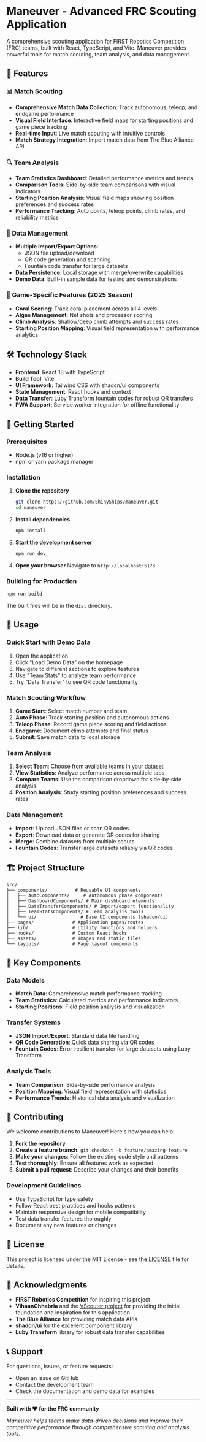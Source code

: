 # Maneuver - Advanced FRC Scouting Application

A comprehensive scouting application for FIRST Robotics Competition (FRC) teams, built with React, TypeScript, and Vite. Maneuver provides powerful tools for match scouting, team analysis, and data management.

## 🚀 Features

### 📊 Match Scouting
- **Comprehensive Match Data Collection**: Track autonomous, teleop, and endgame performance
- **Visual Field Interface**: Interactive field maps for starting positions and game piece tracking
- **Real-time Input**: Live match scouting with intuitive controls
- **Match Strategy Integration**: Import match data from The Blue Alliance API

### 🔍 Team Analysis
- **Team Statistics Dashboard**: Detailed performance metrics and trends
- **Comparison Tools**: Side-by-side team comparisons with visual indicators
- **Starting Position Analysis**: Visual field maps showing position preferences and success rates
- **Performance Tracking**: Auto points, teleop points, climb rates, and reliability metrics

### 📱 Data Management
- **Multiple Import/Export Options**:
  - JSON file upload/download
  - QR code generation and scanning
  - Fountain code transfer for large datasets
- **Data Persistence**: Local storage with merge/overwrite capabilities
- **Demo Data**: Built-in sample data for testing and demonstrations

### 🎯 Game-Specific Features (2025 Season)
- **Coral Scoring**: Track coral placement across all 4 levels
- **Algae Management**: Net shots and processor scoring
- **Climb Analysis**: Shallow/deep climb attempts and success rates
- **Starting Position Mapping**: Visual field representation with performance analytics

## 🛠️ Technology Stack

- **Frontend**: React 18 with TypeScript
- **Build Tool**: Vite
- **UI Framework**: Tailwind CSS with shadcn/ui components
- **State Management**: React hooks and context
- **Data Transfer**: Luby Transform fountain codes for robust QR transfers
- **PWA Support**: Service worker integration for offline functionality

## 🚀 Getting Started

### Prerequisites
- Node.js (v16 or higher)
- npm or yarn package manager

### Installation

1. **Clone the repository**
   ```bash
   git clone https://github.com/ShinyShips/maneuver.git
   cd maneuver
   ```

2. **Install dependencies**
   ```bash
   npm install
   ```

3. **Start the development server**
   ```bash
   npm run dev
   ```

4. **Open your browser**
   Navigate to `http://localhost:5173`

### Building for Production

```bash
npm run build
```

The built files will be in the `dist` directory.

## 📖 Usage

### Quick Start with Demo Data
1. Open the application
2. Click "Load Demo Data" on the homepage
3. Navigate to different sections to explore features
4. Use "Team Stats" to analyze team performance
5. Try "Data Transfer" to see QR code functionality

### Match Scouting Workflow
1. **Game Start**: Select match number and team
2. **Auto Phase**: Track starting position and autonomous actions
3. **Teleop Phase**: Record game piece scoring and field actions
4. **Endgame**: Document climb attempts and final status
5. **Submit**: Save match data to local storage

### Team Analysis
1. **Select Team**: Choose from available teams in your dataset
2. **View Statistics**: Analyze performance across multiple tabs
3. **Compare Teams**: Use the comparison dropdown for side-by-side analysis
4. **Position Analysis**: Study starting position preferences and success rates

### Data Management
- **Import**: Upload JSON files or scan QR codes
- **Export**: Download data or generate QR codes for sharing
- **Merge**: Combine datasets from multiple scouts
- **Fountain Codes**: Transfer large datasets reliably via QR codes

## 🏗️ Project Structure

```
src/
├── components/          # Reusable UI components
│   ├── AutoComponents/     # Autonomous phase components
│   ├── DashboardComponents/ # Main dashboard elements
│   ├── DataTransferComponents/ # Import/export functionality
│   ├── TeamStatsComponents/ # Team analysis tools
│   └── ui/                # Base UI components (shadcn/ui)
├── pages/              # Application pages/routes
├── lib/                # Utility functions and helpers
├── hooks/              # Custom React hooks
├── assets/             # Images and static files
└── layouts/            # Page layout components
```

## 🔧 Key Components

### Data Models
- **Match Data**: Comprehensive match performance tracking
- **Team Statistics**: Calculated metrics and performance indicators
- **Starting Positions**: Field position analysis and visualization

### Transfer Systems
- **JSON Import/Export**: Standard data file handling
- **QR Code Generation**: Quick data sharing via QR codes
- **Fountain Codes**: Error-resilient transfer for large datasets using Luby Transform

### Analysis Tools
- **Team Comparison**: Side-by-side performance analysis
- **Position Mapping**: Visual field representation with statistics
- **Performance Trends**: Historical data analysis and visualization

## 🤝 Contributing

We welcome contributions to Maneuver! Here's how you can help:

1. **Fork the repository**
2. **Create a feature branch**: `git checkout -b feature/amazing-feature`
3. **Make your changes**: Follow the existing code style and patterns
4. **Test thoroughly**: Ensure all features work as expected
5. **Submit a pull request**: Describe your changes and their benefits

### Development Guidelines
- Use TypeScript for type safety
- Follow React best practices and hooks patterns
- Maintain responsive design for mobile compatibility
- Test data transfer features thoroughly
- Document any new features or changes

## 📝 License

This project is licensed under the MIT License - see the [LICENSE](LICENSE) file for details.

## 🙏 Acknowledgments

- **FIRST Robotics Competition** for inspiring this project
- **VihaanChhabria** and the [VScouter project](https://github.com/VihaanChhabria/VScouter) for providing the initial foundation and inspiration for this application
- **The Blue Alliance** for providing match data APIs
- **shadcn/ui** for the excellent component library
- **Luby Transform** library for robust data transfer capabilities

## 📞 Support

For questions, issues, or feature requests:
- Open an issue on GitHub
- Contact the development team
- Check the documentation and demo data for examples

---

**Built with ❤️ for the FRC community**

*Maneuver helps teams make data-driven decisions and improve their competitive performance through comprehensive scouting and analysis tools.*
